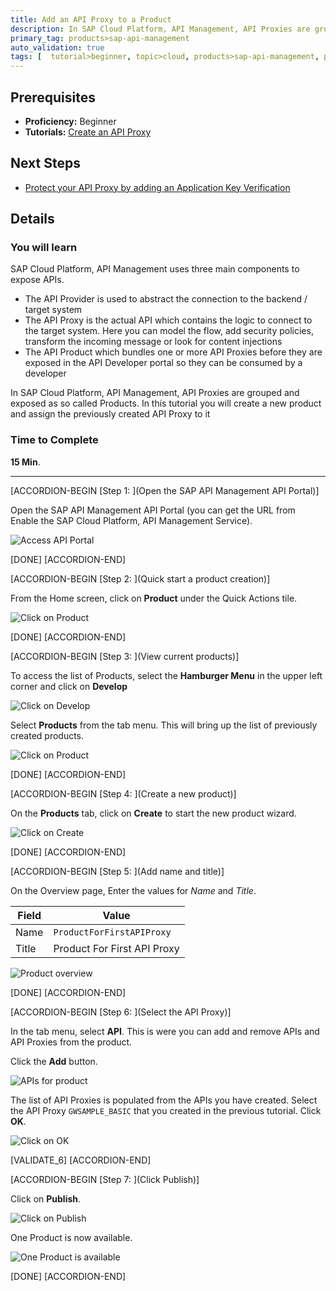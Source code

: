 ```yaml
---
title: Add an API Proxy to a Product
description: In SAP Cloud Platform, API Management, API Proxies are grouped and exposed as so called Products. In this tutorial you will create a new product and assign the previously created API Proxy to it
primary_tag: products>sap-api-management
auto_validation: true
tags: [  tutorial>beginner, topic>cloud, products>sap-api-management, products>sap-cloud-platform ]
---
```

## Prerequisites  
- **Proficiency:** Beginner
- **Tutorials:** [Create an API Proxy](https://developers.sap.com/tutorials/hcp-apim-create-api.html)

## Next Steps
- [Protect your API Proxy by adding an Application Key Verification](https://developers.sap.com/tutorials/hcp-apim-verify-api.html)


## Details
### You will learn  
SAP Cloud Platform, API Management uses three main components to expose APIs.
- The API Provider is used to abstract the connection to the backend / target system
- The API Proxy is the actual API which contains the logic to connect to the target system. Here you can model the flow, add security policies, transform the incoming message or look for content injections
- The API Product which bundles one or more API Proxies before they are exposed in the API Developer portal so they can be consumed by a developer

In SAP Cloud Platform, API Management, API Proxies are grouped and exposed as so called Products. In this tutorial you will create a new product and assign the previously created API Proxy to it

### Time to Complete
**15 Min**.

---


[ACCORDION-BEGIN [Step 1: ](Open the SAP API Management API Portal)]

Open the SAP API Management API Portal (you can get the URL from Enable the SAP Cloud Platform, API Management Service).

![Access API Portal](01-access_api_portal.png)

[DONE]
[ACCORDION-END]

[ACCORDION-BEGIN [Step 2: ](Quick start a product creation)]

From the Home screen,  click on **Product** under the Quick Actions tile.

![Click on Product](02-create_product.png)

[DONE]
[ACCORDION-END]

[ACCORDION-BEGIN [Step 3: ](View current products)]

To access the list of Products, select the **Hamburger Menu** in the upper left corner and click on **Develop**

![Click on Develop](03-manage.png)

Select **Products** from the tab menu. This will bring up the list of previously created products.

![Click on Product](04-manage-product.png)

[DONE]
[ACCORDION-END]

[ACCORDION-BEGIN [Step 4: ](Create a new product)]

On the **Products** tab, click on **Create** to start the new product wizard.

![Click on Create](05-ProductCreate.png)

[DONE]
[ACCORDION-END]

[ACCORDION-BEGIN [Step 5: ](Add name and title)]

On the Overview page, Enter the values for *Name* and *Title*.

**Field** | **Value**
---- | ----
Name |`ProductForFirstAPIProxy`
Title | Product For First API Proxy

![Product overview](05a.png)

[DONE]
[ACCORDION-END]

[ACCORDION-BEGIN [Step 6: ](Select the API Proxy)]

In the tab menu, select **API**. This is were you can add and remove APIs and API Proxies from the product.

Click the **Add** button.

![APIs for product](06-AddAPI.png)

The list of API Proxies is populated from the APIs you have created. Select the API Proxy `GWSAMPLE_BASIC` that you created in the previous tutorial. Click **OK**.

![Click on OK](07-SelectAPI-OK.png)

[VALIDATE_6]
[ACCORDION-END]

[ACCORDION-BEGIN [Step 7: ](Click Publish)]

Click on **Publish**.

![Click on Publish](08-Publish.png)

One Product is now available.

![One Product is available](09-ProductPublished.png)

[DONE]
[ACCORDION-END]


